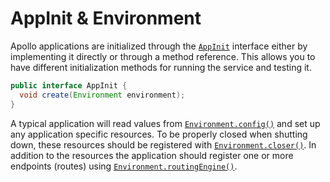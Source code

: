 # AppInit & Environment

Apollo applications are initialized through the
[`AppInit`](/apollo-api/src/main/java/com/spotify/apollo/AppInit.java) interface either by
implementing it directly or through a method reference. This allows you to have different
initialization methods for running the service and testing it.

```java
public interface AppInit {
  void create(Environment environment);
}
```

A typical application will read values from
[`Environment.config()`](/apollo-api/src/main/java/com/spotify/apollo/Environment.java#L48) and set
up any application specific resources. To be properly closed when shutting down, these resources
should be registered with
[`Environment.closer()`](/apollo-api/src/main/java/com/spotify/apollo/Environment.java#L70). In
addition to the resources the application should register one or more endpoints (routes) using
[`Environment.routingEngine()`](/apollo-api/src/main/java/com/spotify/apollo/Environment.java#L72).
